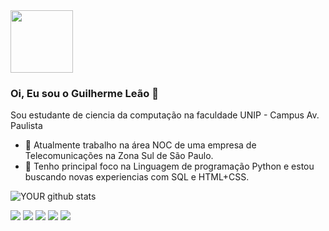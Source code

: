 <img src="https://avatars.githubusercontent.com/u/83231397?v=4" width="100" height="100">

### Oi, Eu sou o Guilherme Leão 👋
Sou estudante de ciencia da computação na faculdade UNIP - Campus Av. Paulista 
- 🔭 Atualmente trabalho na área NOC de uma empresa de Telecomunicações na Zona Sul de São Paulo.
- 🌱 Tenho principal foco na Linguagem de programação Python e estou buscando novas experiencias com SQL e HTML+CSS.

![YOUR github stats](https://github-readme-stats.vercel.app/api?username=guilhermeleao11)

[<img src="https://img.shields.io/badge/twitter-%231DA1F2.svg?&style=for-the-badge&logo=twitter&logoColor=white" />](https://twitter.com/USERNAME) [<img src="https://img.shields.io/badge/medium-%2312100E.svg?&style=for-the-badge&logo=medium&logoColor=white" />](https://medium.com/USERNAME)  [<img src="https://img.shields.io/badge/linkedin-%230077B5.svg?&style=for-the-badge&logo=linkedin&logoColor=white" />](https://www.linkedin.com/in/USERNAME/) [<img src = "https://img.shields.io/badge/instagram-%23E4405F.svg?&style=for-the-badge&logo=instagram&logoColor=white">](https://www.instagram.com/USERNAME/) [<img src = "https://img.shields.io/badge/facebook-%231877F2.svg?&style=for-the-badge&logo=facebook&logoColor=white">](https://www.facebook.com/USERNAME)

